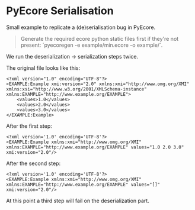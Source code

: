 # PyEcore Serialisation

Small example to replicate a (de)serialisation bug in PyEcore.

> Generate the required ecore python static files first if they're not present: ´pyecoregen -e example/min.ecore -o example/´.

We run the deserialization -> serialization steps twice.

The original file looks like this:

    <?xml version="1.0" encoding="UTF-8"?>
    <EXAMPLE:Example xmi:version="2.0" xmlns:xmi="http://www.omg.org/XMI" xmlns:xsi="http://www.w3.org/2001/XMLSchema-instance" xmlns:EXAMPLE="http://www.example.org/EXAMPLE">
        <values>1.0</values>
        <values>2.0</values>
        <values>3.0</values>
    </EXAMPLE:Example>


After the first step:

    <?xml version='1.0' encoding='UTF-8'?>
    <EXAMPLE:Example xmlns:xmi="http://www.omg.org/XMI" xmlns:EXAMPLE="http://www.example.org/EXAMPLE" values="1.0 2.0 3.0" xmi:version="2.0"/>

After the second step:

    <?xml version='1.0' encoding='UTF-8'?>
    <EXAMPLE:Example xmlns:xmi="http://www.omg.org/XMI" xmlns:EXAMPLE="http://www.example.org/EXAMPLE" values="[]" xmi:version="2.0"/>

At this point a third step will fail on the deserialization part.
